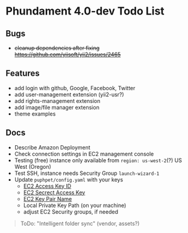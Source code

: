 Phundament 4.0-dev Todo List
============================

Bugs
----

 * ~~cleanup dependencies after fixing https://github.com/yiisoft/yii2/issues/2465~~

Features
--------

 * add login with github, Google, Facebook, Twitter
 * add user-management extension (yii2-usr?)
 * add rights-management extension
 * add image/file manager extension
 * theme examples

Docs
----

 * Describe Amazon Deployment
  * Check connection settings in EC2 management console
  * Testing (free) instance only available from `region: us-west-2`(?) US West (Oregon)
  * Test SSH, instance needs Security Group `launch-wizard-1`
  * Update `puphpet/config.yaml` with your keys
    * [EC2 Access Key ID](https://console.aws.amazon.com/iam/home?#security_credential)
    * [EC2 Secrect Access Key](https://portal.aws.amazon.com/gp/aws/securityCredentials?)
    * [EC2 Key Pair Name](https://console.aws.amazon.com/ec2/v2/home?#KeyPairs:)
    * Local Private Key Path (on your machine)
    * adjust EC2 Security groups, if needed

  > ToDo: "Intelligent folder sync" (vendor, assets?)

